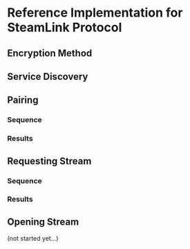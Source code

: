 # Reference Implementation for SteamLink Protocol

## Encryption Method

## Service Discovery

## Pairing

### Sequence

### Results

## Requesting Stream

### Sequence

### Results

## Opening Stream

(not started yet...)